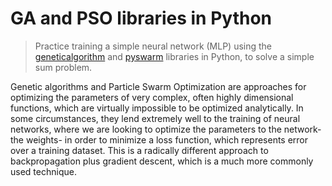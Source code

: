 # GA and PSO libraries in Python

> Practice training a simple neural network (MLP) using the [geneticalgorithm](https://pypi.org/project/geneticalgorithm/) and [pyswarm](https://pypi.org/project/pyswarm/) libraries in Python, to solve a simple sum problem.

Genetic algorithms and Particle Swarm Optimization are approaches for optimizing the parameters of very complex, often highly dimensional functions, which are virtually impossible to be optimized analytically. In some circumstances, they lend extremely well to the training of neural networks, where we are looking to optimize the parameters to the network- the weights- in order to minimize a loss function, which represents error over a training dataset. This is a radically different approach to backpropagation plus gradient descent, which is a much more commonly used technique.
